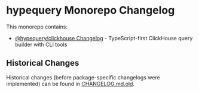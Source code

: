 # hypequery Monorepo Changelog

This monorepo contains:

- [@hypequery/clickhouse Changelog](./packages/clickhouse/CHANGELOG.md) - TypeScript-first ClickHouse query builder with CLI tools

## Historical Changes

Historical changes (before package-specific changelogs were implemented) can be found in [CHANGELOG.md.old](./CHANGELOG.md.old). 